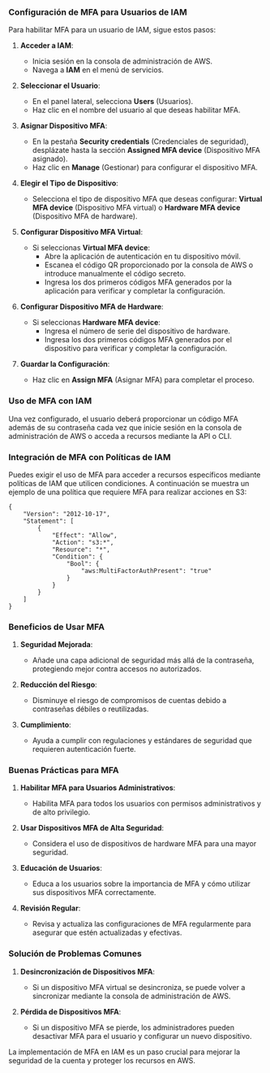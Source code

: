 ### Configuración de MFA para Usuarios de IAM

Para habilitar MFA para un usuario de IAM, sigue estos pasos:

1. **Acceder a IAM**:
    
    - Inicia sesión en la consola de administración de AWS.
    - Navega a **IAM** en el menú de servicios.
2. **Seleccionar el Usuario**:
    
    - En el panel lateral, selecciona **Users** (Usuarios).
    - Haz clic en el nombre del usuario al que deseas habilitar MFA.
3. **Asignar Dispositivo MFA**:
    
    - En la pestaña **Security credentials** (Credenciales de seguridad), desplázate hasta la sección **Assigned MFA device** (Dispositivo MFA asignado).
    - Haz clic en **Manage** (Gestionar) para configurar el dispositivo MFA.
4. **Elegir el Tipo de Dispositivo**:
    
    - Selecciona el tipo de dispositivo MFA que deseas configurar: **Virtual MFA device** (Dispositivo MFA virtual) o **Hardware MFA device** (Dispositivo MFA de hardware).
5. **Configurar Dispositivo MFA Virtual**:
    
    - Si seleccionas **Virtual MFA device**:
        - Abre la aplicación de autenticación en tu dispositivo móvil.
        - Escanea el código QR proporcionado por la consola de AWS o introduce manualmente el código secreto.
        - Ingresa los dos primeros códigos MFA generados por la aplicación para verificar y completar la configuración.
6. **Configurar Dispositivo MFA de Hardware**:
    
    - Si seleccionas **Hardware MFA device**:
        - Ingresa el número de serie del dispositivo de hardware.
        - Ingresa los dos primeros códigos MFA generados por el dispositivo para verificar y completar la configuración.
7. **Guardar la Configuración**:
    
    - Haz clic en **Assign MFA** (Asignar MFA) para completar el proceso.

### Uso de MFA con IAM

Una vez configurado, el usuario deberá proporcionar un código MFA además de su contraseña cada vez que inicie sesión en la consola de administración de AWS o acceda a recursos mediante la API o CLI.

### Integración de MFA con Políticas de IAM

Puedes exigir el uso de MFA para acceder a recursos específicos mediante políticas de IAM que utilicen condiciones. A continuación se muestra un ejemplo de una política que requiere MFA para realizar acciones en S3:

```
{
    "Version": "2012-10-17",
    "Statement": [
        {
            "Effect": "Allow",
            "Action": "s3:*",
            "Resource": "*",
            "Condition": {
                "Bool": {
                    "aws:MultiFactorAuthPresent": "true"
                }
            }
        }
    ]
}
```

### Beneficios de Usar MFA

1. **Seguridad Mejorada**:
    
    - Añade una capa adicional de seguridad más allá de la contraseña, protegiendo mejor contra accesos no autorizados.
2. **Reducción del Riesgo**:
    
    - Disminuye el riesgo de compromisos de cuentas debido a contraseñas débiles o reutilizadas.
3. **Cumplimiento**:
    
    - Ayuda a cumplir con regulaciones y estándares de seguridad que requieren autenticación fuerte.

### Buenas Prácticas para MFA

1. **Habilitar MFA para Usuarios Administrativos**:
    
    - Habilita MFA para todos los usuarios con permisos administrativos y de alto privilegio.
2. **Usar Dispositivos MFA de Alta Seguridad**:
    
    - Considera el uso de dispositivos de hardware MFA para una mayor seguridad.
3. **Educación de Usuarios**:
    
    - Educa a los usuarios sobre la importancia de MFA y cómo utilizar sus dispositivos MFA correctamente.
4. **Revisión Regular**:
    
    - Revisa y actualiza las configuraciones de MFA regularmente para asegurar que estén actualizadas y efectivas.

### Solución de Problemas Comunes

1. **Desincronización de Dispositivos MFA**:
    
    - Si un dispositivo MFA virtual se desincroniza, se puede volver a sincronizar mediante la consola de administración de AWS.
2. **Pérdida de Dispositivos MFA**:
    
    - Si un dispositivo MFA se pierde, los administradores pueden desactivar MFA para el usuario y configurar un nuevo dispositivo.

La implementación de MFA en IAM es un paso crucial para mejorar la seguridad de la cuenta y proteger los recursos en AWS.